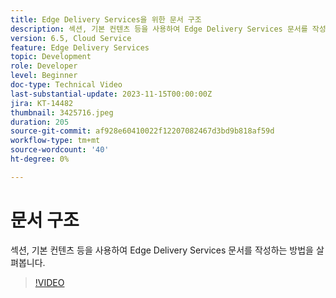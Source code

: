 ```yaml
---
title: Edge Delivery Services을 위한 문서 구조
description: 섹션, 기본 컨텐츠 등을 사용하여 Edge Delivery Services 문서를 작성하는 방법을 살펴봅니다.
version: 6.5, Cloud Service
feature: Edge Delivery Services
topic: Development
role: Developer
level: Beginner
doc-type: Technical Video
last-substantial-update: 2023-11-15T00:00:00Z
jira: KT-14482
thumbnail: 3425716.jpeg
duration: 205
source-git-commit: af928e60410022f12207082467d3bd9b818af59d
workflow-type: tm+mt
source-wordcount: '40'
ht-degree: 0%

---
```



# 문서 구조

섹션, 기본 컨텐츠 등을 사용하여 Edge Delivery Services 문서를 작성하는 방법을 살펴봅니다.

>[!VIDEO](https://video.tv.adobe.com/v/3425716/?learn=on)
